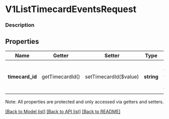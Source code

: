 # V1ListTimecardEventsRequest

### Description



## Properties
Name | Getter | Setter | Type | Description | Notes
------------ | ------------- | ------------- | ------------- | ------------- | -------------
**timecard_id** | getTimecardId() | setTimecardId($value) | **string** | The ID of the timecard to list events for. | 

Note: All properties are protected and only accessed via getters and setters.

[[Back to Model list]](../../README.md#documentation-for-models) [[Back to API list]](../../README.md#documentation-for-api-endpoints) [[Back to README]](../../README.md)

